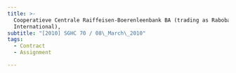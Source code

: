 ```yaml
---
title: >-
  Cooperatieve Centrale Raiffeisen-Boerenleenbank BA (trading as Rabobank
  International),
subtitle: "[2010] SGHC 70 / 08\_March\_2010"
tags:
  - Contract
  - Assignment

---
```


